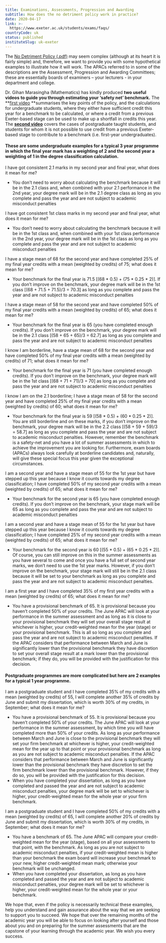 ```yaml
---
title: Examinations, Assessments, Progression and Awarding
subtitle: How does the no detriment policy work in practice?
date: 2020-04-17
link: >-
  https://www.exeter.ac.uk/students/exams/faqs/
countryCode: uk
status: published
instituteSlug: uk-exeter
---
```

The [No Detriment Policy (.pdf)](/media/universityofexeter/coronavirus/No_Detriment_Policy_UoE-03-04-20.pdf) may seem complex (although at its heart it is fairly simple) and, therefore, we want to provide you with some hypothetical examples to illustrate how it will work. The APACs referred to in some of the descriptions are the Assessment, Progression and Awarding Committees; these are essentially boards of examiners – your lecturers - in your department and college.

Dr. Gihan Marasingha (Mathematics) has kindly produced **two useful videos** **to guide you through estimating your ‘safety net’ benchmark.** The  **[first video](https://recapexeter.cloud.panopto.eu/Panopto/Pages/Viewer.aspx?id=747637c6-ab70-48b1-823d-ab960161c197) **summarises the key points of the policy, and the calculations for undergraduate students, where they either have sufficient credit this year for a benchmark to be calculated, or where a credit from a previous Exeter-based stage can be used to make up a shortfall in credits this year. The  **[second video](https://recapexeter.cloud.panopto.eu/Panopto/Pages/Viewer.aspx?id=0cc67e19-c9b9-435b-9a2c-ab9700062c1b)**  covers the cases of postgraduate taught students, and students for whom it is not possible to use credit from a previous Exeter-based stage to contribute to a benchmark (i.e. first-year undergraduates). 

#### These are some undergraduate examples for a typical 3 year programme in which the final year mark has a weighting of 2 and the second year a weighting of 1 in the degree classification calculation.

I have got consistent 2.1 marks in my second year and final year, what does it mean for me?

  * You don’t need to worry about calculating the benchmark because it will be in the 2.1 class and, when combined with your 2.1 performance in the 2nd year, your degree mark will be in the 2.1 degree class as long as you complete and pass the year and are not subject to academic misconduct penalties



I have got consistent 1st class marks in my second year and final year, what does it mean for me?

  * You don’t need to worry about calculating the benchmark because it will be in the 1st class and, when combined with your 1st class performance in the 2nd year, your degree mark will be in the 1st class as long as you complete and pass the year and are not subject to academic misconduct penalties



I have a stage mean of 68 for the second year and have completed 25% of my final year credits with a mean (weighted by credits) of 75; what does it mean for me?

  * Your benchmark for the final year is 71.5 [(68 * 0.5) + (75 * 0.25 * 2)]. If you don’t improve on the benchmark, your degree mark will be in the 1st class [(68 + 71.5 + 71.5)/3 = 70.3] as long as you complete and pass the year and are not subject to academic misconduct penalties



I have a stage mean of 58 for the second year and have completed 50% of my final year credits with a mean (weighted by credits) of 65; what does it mean for me?

  * Your benchmark for the final year is 65 (you have completed enough credits). If you don’t improve on the benchmark, your degree mark will be in the 2.1 class [(58 + 65 + 65)/3 = 62.7] as long as you complete and pass the year and are not subject to academic misconduct penalties



I know I am borderline, have a stage mean of 68 for the second year and have completed 50% of my final year credits with a mean (weighted by credits) of 71; what does it mean for me?

  * Your benchmark for the final year is 71 (you have completed enough credits). If you don’t improve on the benchmark, your degree mark will be in the 1st class [(68 + 71 + 71)/3 = 70] as long as you complete and pass the year and are not subject to academic misconduct penalties



I know I am on the 2.1 borderline; I have a stage mean of 58 for the second year and have completed 25% of my final year credits with a mean (weighted by credits) of 60; what does it mean for me?

  * Your benchmark for the final year is 59 [(58 * 0.5) + (60 * 0.25 * 2)]. You are still borderline and on these marks, if you don’t improve on the benchmark, your degree mark will be in the 2.2 class [(58 + 59 + 59)/3 = 58.7] as long as you complete and pass the year and are not subject to academic misconduct penalties. However, remember the benchmark is a safety-net and you have a lot of summer assessments in which to achieve the improvement you are looking for. Furthermore, exam boards (APACs) always look carefully at borderline candidates and, naturally, will give these special focus this year given the exceptional circumstances.



I am a second year and have a stage mean of 55 for the 1st year but have stepped up this year because I know it counts towards my degree classification; I have completed 50% of my second year credits with a mean (weighted by credits) of 65; what does it mean for me?

  * Your benchmark for the second year is 65 (you have completed enough credits). If you don’t improve on the benchmark, your stage mark will be 65 as long as you complete and pass the year and are not subject to academic misconduct penalties



I am a second year and have a stage mean of 55 for the 1st year but have stepped up this year because I know it counts towards my degree classification; I have completed 25% of my second year credits with a mean (weighted by credits) of 65; what does it mean for me?

  * Your benchmark for the second year is 60 [(55 * 0.5) + (65 * 0.25 * 2)]. Of course, you can still improve on this in the summer assessments as you have several to come and once you have a full set of second year marks, we don’t need to use the 1st year marks. However, if you don’t improve on the benchmark, your stage mark will still be in the 2.1 class because it will be set to your benchmark as long as you complete and pass the year and are not subject to academic misconduct penalties.



I am a first year and I have completed 35% of my first year credits with a mean (weighted by credits) of 65; what does it mean for me?

  * You have a provisional benchmark of 65. It is provisional because you haven’t completed 50% of your credits. The June APAC will look at your performance in the summer assessment and as long as it is close to your provisional benchmark they will set your overall stage result at whichever is higher, your credit-weighted mean for the year (stage) or your provisional benchmark. This is all so long as you complete and pass the year and are not subject to academic misconduct penalties. If the APAC considers that performance between March and June is significantly lower than the provisional benchmark they have discretion to set your overall stage result at a mark lower than the provisional benchmark; if they do, you will be provided with the justification for this decision.



#### Postgraduate programmes are more complicated but here are 2 examples for a typical 1 year programme.

I am a postgraduate student and I have completed 35% of my credits with a mean (weighted by credits) of 55, I will complete another 35% of credits by June and submit my dissertation, which is worth 30% of my credits, in September; what does it mean for me?

  * You have a provisional benchmark of 55. It is provisional because you haven’t completed 50% of your credits. The June APAC will look at your performance in the summer assessment, by which time you will have completed more than 50% of your credits. As long as your performance between March and June is close to the provisional benchmark they will set your firm benchmark at whichever is higher, your credit-weighted mean for the year up to that point or your provisional benchmark as long as you are not subject to academic misconduct penalties. If the APAC considers that performance between March and June is significantly lower than the provisional benchmark they have discretion to set the firm benchmark lower than the provisional benchmark. However, if they do so, you will be provided with the justification for this decision.
  * When you have completed your dissertation, as long as you have completed and passed the year and are not subject to academic misconduct penalties, your degree mark will be set to whichever is higher, your credit-weighted mean for the whole year or your firm benchmark.



I am a postgraduate student and I have completed 50% of my credits with a mean (weighted by credits) of 65, I will complete another 20% of credits by June and submit my dissertation, which is worth 30% of my credits, in September; what does it mean for me?

  * You have a benchmark of 65. The June APAC will compare your credit-weighted mean for the year (stage), based on all your assessments to that point, with the benchmark. As long as you are not subject to academic misconduct penalties, if your credit-weighted mean is higher than your benchmark the exam board will increase your benchmark to your new, higher credit-weighted mean mark; otherwise your benchmark will be unchanged.
  * When you have completed your dissertation, as long as you have completed and passed the year and are not subject to academic misconduct penalties, your degree mark will be set to whichever is higher, your credit-weighted mean for the whole year or your benchmark.



We hope that, even if the policy is necessarily technical these examples, help you understand and gain assurance about the way that we are seeking to support you to succeed. We hope that over the remaining months of the academic year you will be able to focus on looking after yourself and those about you and on preparing for the summer assessments that are the capstone of your learning through the academic year. We wish you every success.

 

